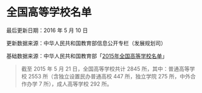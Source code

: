 # 全国高等学校名单

最后更新日期：2016 年 5 月 10 日

更新数据来源：中华人民共和国教育部信息公开专栏（发展规划司）

基础数据来源：中华人民共和国教育部「[2015年全国高等学校名单](http://www.moe.gov.cn/srcsite/A03/moe_634/201505/t20150521_189479.html)」

> 截至 2015 年 5 月 21 日，全国高等学校共计 2845 所，其中：普通高等学校 2553 所（含独立设置民办普通高校 447 所，独立学院 275 所，中外合作办学 7 所），成人高等学校 292 所。
